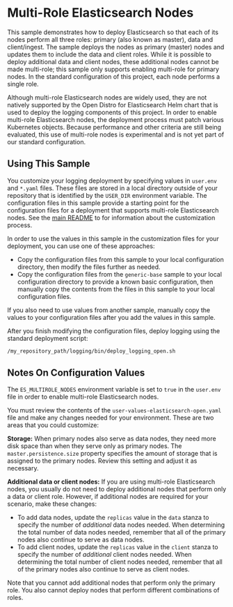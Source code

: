 # Multi-Role Elasticsearch Nodes

This sample demonstrates how to deploy Elasticsearch so that each of its nodes perform all three roles: primary (also known as master), data and
client/ingest. The sample deploys the nodes as primary (master) nodes and updates them to include the data and client roles. While it is possible to deploy additional data and client nodes, these additional nodes cannot be made multi-role; this sample only supports enabling multi-role for primary nodes.  In the standard configuration of this project, each node performs a single role.  

Although multi-role Elasticsearch nodes are widely used, they are not natively supported by the Open Distro for Elasticsearch
Helm chart that is used to deploy the logging components of this project. In order to enable multi-role Elasticsearch nodes, the deployment process must patch various Kubernetes objects. Because performance and other criteria are still being evaluated, this use of multi-role nodes is experimental and is not yet part of our standard configuration.

## Using This Sample

You customize your logging deployment by specifying values in `user.env` and `*.yaml` files. These files are stored in a local directory outside of your repository that is identified by the `USER_DIR` environment variable. The configuration files in this sample provide a starting point for the configuration files for a deployment that supports multi-role Elasticsearch nodes. See the 
[main README](../../README.md#customization) to for information about the customization process.

In order to use the values in this sample in the customization files for your deployment, you can use one of these approaches:

- Copy the configuration files from this sample to your local configuration directory, then modify the files further as needed.
- Copy the configuration files from the `generic-base` sample to your local configuration directory to provide a known basic configuration, then manually copy the contents from the files in this sample to your local configuration files.

If you also need to use values from another sample, manually copy the values to your configuration files after you add the values in this sample. 

After you finish modifying the configuration files, deploy logging using the standard deployment script:

```bash
/my_repository_path/logging/bin/deploy_logging_open.sh
```

## Notes On Configuration Values

The `ES_MULTIROLE_NODES` environment variable is set to `true` in the `user.env` file in order to enable multi-role Elasticsearch nodes.

You must review the contents of the `user-values-elasticsearch-open.yaml` file and make any changes needed for your environment. These are two areas that you could customize:

 **Storage:** When primary nodes also serve as data nodes, they need more disk space than when they serve only as primary nodes.  The `master.persistence.size` property specifies the amount of storage that is assigned to the primary nodes. Review this setting and adjust it as necessary. 

 **Additional data or client nodes:** If you are using multi-role Elasticsearch nodes, you usually do not need to deploy additional nodes that perform only a data or client role. However, if additional nodes are required for your scenario, make these changes:
   - To add data nodes, update the `replicas` value in the `data` stanza to specify the number of _additional_ data nodes needed. When determining the total number of data nodes needed, remember that all of the primary nodes also continue to serve as data nodes.
   - To add client nodes, update the `replicas` value in the `client` stanza to specify the number of _additional_ client nodes needed. When determining the total number of client nodes needed, remember that all of the primary nodes also continue to serve as client nodes.
 
 Note that you cannot add additional nodes that perform only the primary role. You also cannot deploy nodes that perform different combinations of roles. 



